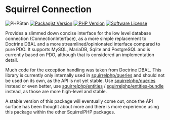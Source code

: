 Squirrel Connection
===================

![PHPStan](https://img.shields.io/badge/style-level%20max-success.svg?style=flat-round&label=phpstan) [![Packagist Version](https://img.shields.io/packagist/v/squirrelphp/connection.svg?style=flat-round)](https://packagist.org/packages/squirrelphp/connection)  [![PHP Version](https://img.shields.io/packagist/php-v/squirrelphp/connection.svg)](https://packagist.org/packages/squirrelphp/connection) [![Software License](https://img.shields.io/badge/license-MIT-success.svg?style=flat-round)](LICENSE)

Provides a slimmed down concise interface for the low level database connection (ConnectionInterface), as a more simple replacement to Doctrine DBAL and a more streamlined/opinionated interface compared to pure PDO. It supports MySQL, MariaDB, Sqlite and PostgreSQL and is currently based on PDO, although that is considered an implementation detail.

Much code for the exception handling was taken from Doctrine DBAL. This library is currently only internally used in [squirrelphp/queries](https://github.com/squirrelphp/queries) and should not be used on its own, as the API is not yet stable. Use [squirrelphp/queries](https://github.com/squirrelphp/queries) instead or even better, use [squirrelphp/entities](https://github.com/squirrelphp/entities) / [squirrelphp/entities-bundle](https://github.com/squirrelphp/entities-bundle) instead, as those are more high-level and stable.

A stable version of this package will eventually come out, once the API surface has been thought about more and there is more experience using this package within the other SquirrelPHP packages.